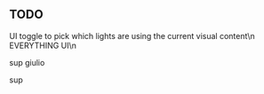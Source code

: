 ## TODO

UI toggle to pick which lights are using the current visual content\n
EVERYTHING UI\n

sup giulio

sup
